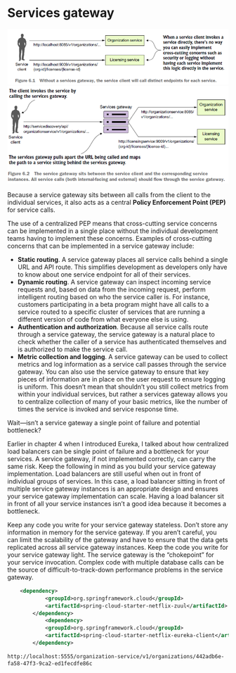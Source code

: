 # Services gateway

<img src="https://github.com/KiraDiShira/Spring/blob/master/ServicesGateway/Images/sg1.PNG" />

<img src="https://github.com/KiraDiShira/Spring/blob/master/ServicesGateway/Images/sg2.PNG" />

Because a service gateway sits between all calls from the client to the individual services, it also acts as a central **Policy Enforcement Point (PEP)** for service calls.

The use of a centralized PEP means that cross-cutting service concerns can be implemented in a single place without the individual development teams having to implement these concerns. Examples of cross-cutting concerns that can be implemented in a service
gateway include:

- **Static routing**. A service gateway places all service calls behind a single URL and API route. This simplifies development as developers only have to know about one service endpoint for all of their services.
- **Dynamic routing**. A service gateway can inspect incoming service requests and, based on data from the incoming request, perform intelligent routing based on who the service caller is. For instance, customers participating in a beta program might have all calls to a service routed to a specific cluster of services that are running a different version of code from what everyone else is using.
- **Authentication and authorization**. Because all service calls route through a service gateway, the service gateway is a natural place to check whether the caller of a service has authenticated themselves and is authorized to make the service call.
- **Metric collection and logging**. A service gateway can be used to collect metrics and log information as a service call passes through the service gateway. You can also use the service gateway to ensure that key pieces of information are in place on the user request to ensure logging is uniform. This doesn’t mean that shouldn’t you still collect metrics from within your individual services, but rather a services gateway allows you to centralize collection of many of your basic metrics, like the number of times the service is invoked and service response time.

Wait—isn’t a service gateway a single point of failure and potential bottleneck?

Earlier in chapter 4 when I introduced Eureka, I talked about how centralized load balancers can be single point of failure and a bottleneck for your services. A service gateway, if not implemented correctly, can carry the same risk. Keep the following in mind as you build your service gateway implementation. Load balancers are still useful when out in front of individual groups of services. In this case, a load balancer sitting in front of multiple service gateway instances is an appropriate design and ensures your service gateway implementation can scale. Having a load balancer sit in front of all your service instances isn’t a good idea because it becomes a bottleneck.

Keep any code you write for your service gateway stateless. Don’t store any information in memory for the service gateway. If you aren’t careful, you can limit the scalability of the gateway and have to ensure that the data gets replicated across all service gateway instances. Keep the code you write for your service gateway light. The service gateway is the “chokepoint” for your service invocation. Complex code with multiple database calls can be the source of difficult-to-track-down performance problems in the service gateway.

```xml
	<dependency>
			<groupId>org.springframework.cloud</groupId>
			<artifactId>spring-cloud-starter-netflix-zuul</artifactId>
		</dependency>
			<dependency>
			<groupId>org.springframework.cloud</groupId>
			<artifactId>spring-cloud-starter-netflix-eureka-client</artifactId>
		</dependency>
```
```
http://localhost:5555/organization-service/v1/organizations/442adb6e-fa58-47f3-9ca2-ed1fecdfe86c
```
